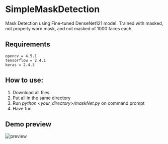 # SimpleMaskDetection
Mask Detection using Fine-tuned DenseNet121 model.
Trained with masked, not properly worn mask, and not masked of 1000 faces each.

## Requirements
```
opencv = 4.5.1
tensorflow = 2.4.1
keras = 2.4.3
```

## How to use:
1. Download all files
2. Put all in the same directory 
3. Run *python <your_directory>/maskNet.py* on command prompt
4. Have fun

## Demo preview
![preview](https://user-images.githubusercontent.com/70200533/133961770-cc0711da-55fa-4cde-84b5-70fc45c20999.gif)
